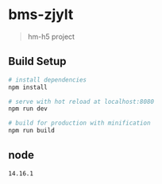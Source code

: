 # bms-zjylt

> hm-h5 project

## Build Setup

```bash
# install dependencies
npm install

# serve with hot reload at localhost:8080
npm run dev

# build for production with minification
npm run build

```

## node

```bash
14.16.1
```
